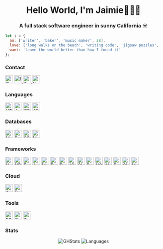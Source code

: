 <h1 align='center'>
  Hello World, I'm Jaimie👩🏻‍💻
</h1>

<h3 align='center'>
  A full stack software engineer in sunny California &#9728;&#65039;
</h3>

```javascript
let i = {
  am: ['writer', 'baker', 'music maker', 28],
  love: ['long walks on the beach', 'writing code', 'jigsaw puzzles', 'reading', 'true crime', 'calling my mom'],
  want: 'leave the world better than how I found it'
};
```
<h3>Contact</h3>
<p>
    <a href="mailto:pbandjaimie@gmail.com"><img height="25" alt="Gmail" src="https://img.shields.io/badge/gmail-D14836?style=for-the-badge&logo=gmail&logoColor=white" /></a>
  </a>
  <a href="https://instagram.com/dayumjam">
    <img height="25" alt="Instagram" src="https://img.shields.io/badge/instagram-%23E4405F.svg?&style=for-the-badge&logo=instagram&logoColor=white" />
  </a>
  <a href="https://twitter.com/dayumjam"><img height="25" alt="Twitter" src="https://img.shields.io/badge/twitter-1DA1F2?style=for-the-badge&logo=twitter&logoColor=white" />
  </a>
  <a href="https://www.linkedin.com/in/jaimiediemer/">
    <img height="25" alt="LinkedIn" src="https://img.shields.io/badge/linkedin-%230077B5.svg?&style=for-the-badge&logo=linkedin&logoColor=white" />
  </a>
</p>

<h3>Languages</h3>
<p>
  <img height="25" alt="HTML" src="https://img.shields.io/badge/HTML5-E34F26?style=for-the-badge&logo=html5&logoColor=white" />
  <img height="25" alt="JavaScript" src="https://img.shields.io/badge/JavaScript-323330?style=for-the-badge&logo=javascript&logoColor=F7DF1E" />
  <img height="25" alt="CSS" src="https://img.shields.io/badge/CSS-239120?&style=for-the-badge&logo=css3&logoColor=white" />
  <img height="25" alt="JSON" src="https://img.shields.io/badge/json-5E5C5C?style=for-the-badge&logo=json&logoColor=white" />
</p>

<h3>Databases</h3>
<p>
  <img height="25" alt="MongoDB" src="https://img.shields.io/badge/MongoDB-4EA94B?style=for-the-badge&logo=mongodb&logoColor=white" />
  <img height="25" alt="Postgres" src="https://img.shields.io/badge/PostgreSQL-316192?style=for-the-badge&logo=postgresql&logoColor=white" />
  <img height="25" alt="SQLite" src="https://img.shields.io/badge/SQLite-07405E?style=for-the-badge&logo=sqlite&logoColor=white" />
  <img height="25" alt="MySQL" src="https://img.shields.io/badge/MySQL-00000F?style=for-the-badge&logo=mysql&logoColor=white" />
</p>

<h3>Frameworks</h3>
<p>
  <img height="25" alt="Node" src="https://img.shields.io/badge/Node.js-43853D?style=for-the-badge&logo=node.js&logoColor=white" />
  <img height="25" alt="NPM" src="https://img.shields.io/badge/npm-CB3837?style=for-the-badge&logo=npm&logoColor=white" />
  <img height="25" alt="Express" src="https://img.shields.io/badge/Express.js-000000?style=for-the-badge&logo=express&logoColor=white" />
  <img height="25" alt="Jest" src="https://img.shields.io/badge/Jest-C21325?style=for-the-badge&logo=jest&logoColor=white" />
  <img height="25" alt="Markdown" src="https://img.shields.io/badge/Markdown-000000?style=for-the-badge&logo=markdown&logoColor=white" />
  <img height="25" alt="React" src="https://img.shields.io/badge/React-20232A?style=for-the-badge&logo=react&logoColor=61DAFB" />
  <img height="25" alt="Redux" src="https://img.shields.io/badge/Redux-593D88?style=for-the-badge&logo=redux&logoColor=white" />
  <img height="25" alt="JQuery" src="https://img.shields.io/badge/jQuery-0769AD?style=for-the-badge&logo=jquery&logoColor=white" />
  <img height="25" alt="GIT" src="https://img.shields.io/badge/Git-F05032?style=for-the-badge&logo=git&logoColor=white" />
  <img height="25" alt="Postman" src="https://img.shields.io/badge/Postman-FF6C37?style=for-the-badge&logo=Postman&logoColor=white" />
  <img height="25" alt="NGINX" src="https://img.shields.io/badge/Nginx-009639?style=for-the-badge&logo=nginx&logoColor=white" />
  <img height="25" alt="Webpack" src="https://img.shields.io/badge/Webpack-8DD6F9?style=for-the-badge&logo=Webpack&logoColor=white" />
  <img height="25" alt="Babel" src="https://img.shields.io/badge/Babel-F9DC3E?style=for-the-badge&logo=babel&logoColor=white" />
  <img height="25" alt="Chai" src="https://img.shields.io/badge/chai-A30701?style=for-the-badge&logo=chai&logoColor=white" />
    <img height="25" alt="Mocha" src="https://img.shields.io/badge/Mocha-8D6748?style=for-the-badge&logo=Mocha&logoColor=white" />
</p>

<h3>Cloud</h3>
<p>
  <img height="25" alt="AWS" src="https://img.shields.io/badge/Amazon_AWS-000?style=for-the-badge&logo=amazonaws&logoColor=white" />
  <img height="25" alt="Replit" src="https://img.shields.io/badge/replit-667881?style=for-the-badge&logo=replit&logoColor=white" />
</p>

<h3>Tools</h3>
<p>
  <img height="25" alt="ESLint" src="https://img.shields.io/badge/eslint-3A33D1?style=for-the-badge&logo=eslint&logoColor=white" />
  <img height="25" alt="Canva" src="https://img.shields.io/badge/Canva-%2300C4CC.svg?&style=for-the-badge&logo=Canva&logoColor=white" />
  <img height="25" alt="Trello" src="https://img.shields.io/badge/Trello-0052CC?style=for-the-badge&logo=trello&logoColor=white" />
</p>

<h3>Stats</h3>
<p align="center">
  <img alt="GHStats" src="https://github-readme-stats.vercel.app/api?username=pbandjaimie"/>
  <img alt="Languages" src="https://github-readme-stats.vercel.app/api/top-langs/?username=pbandjaimie" />
</p>

<!--
## What I'm working on
- <a href="https://matthewsaxe.com">matthewsaxe.com</a> - My personal site
- <a href="https://github.com/mattsaxe17/breezyjs">breezyjs</a> - A javascript utility library making everyday tasks a breeze
- <a href="https://github.com/mattsaxe17/barnyardjs">barnyardjs</a> - An open-source, (incredibly) customizable rich text editor for the open web
- <a href="http://www.idealstrengthcalculator.com/">Ideal Strength Caclulator</a> - An easy way to discover your strength
-->
<!--
**PBandJaimie/PBandJaimie** is a ✨ _special_ ✨ repository because its `README.md` (this file) appears on your GitHub profile.

Here are some ideas to get you started:

- 🔭 I’m currently working on ...
- 🌱 I’m currently learning ...
- 👯 I’m looking to collaborate on ...
- 🤔 I’m looking for help with ...
- 💬 Ask me about ...
- 📫 How to reach me: ...
- 😄 Pronouns: ...
- ⚡ Fun fact: ...
-->
